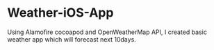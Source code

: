 # Weather-iOS-App
Using Alamofire cocoapod and OpenWeatherMap API, I created basic weather app which will forecast next 10days.
